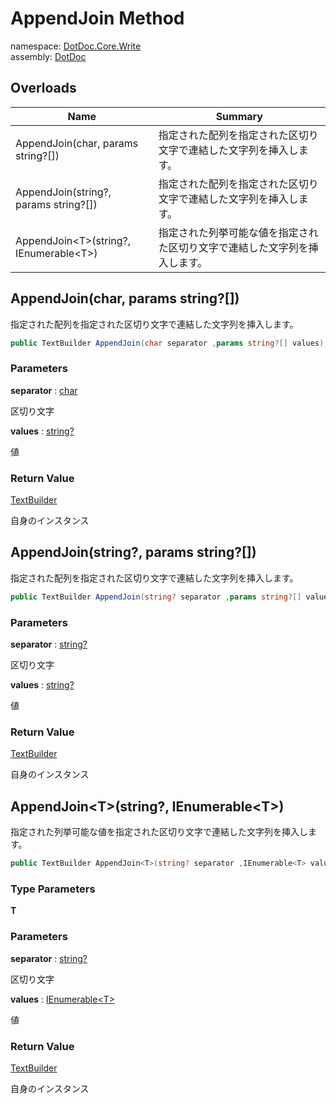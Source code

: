 ﻿# AppendJoin Method

namespace: [DotDoc\.Core\.Write](../../DotDoc.Core.Write.md)<br />
assembly: [DotDoc](../../../DotDoc.md)



## Overloads

| Name | Summary |
|------|---------|
| AppendJoin\(char, params string?\[\]\) | 指定された配列を指定された区切り文字で連結した文字列を挿入します。 |
| AppendJoin\(string?, params string?\[\]\) | 指定された配列を指定された区切り文字で連結した文字列を挿入します。 |
| AppendJoin\<T\>\(string?, IEnumerable\<T\>\) | 指定された列挙可能な値を指定された区切り文字で連結した文字列を挿入します。 |

## AppendJoin\(char, params string?\[\]\)

指定された配列を指定された区切り文字で連結した文字列を挿入します。

```csharp
public TextBuilder AppendJoin(char separator ,params string?[] values);
```

### Parameters

__separator__ : [char](https://docs.microsoft.com/dotnet/api/System.Char)

区切り文字

__values__ : [string?](https://docs.microsoft.com/dotnet/api/System.String)

値

### Return Value

[TextBuilder](../../../DotDoc/DotDoc.Core.Write/TextBuilder.md)

自身のインスタンス

## AppendJoin\(string?, params string?\[\]\)

指定された配列を指定された区切り文字で連結した文字列を挿入します。

```csharp
public TextBuilder AppendJoin(string? separator ,params string?[] values);
```

### Parameters

__separator__ : [string?](https://docs.microsoft.com/dotnet/api/System.String)

区切り文字

__values__ : [string?](https://docs.microsoft.com/dotnet/api/System.String)

値

### Return Value

[TextBuilder](../../../DotDoc/DotDoc.Core.Write/TextBuilder.md)

自身のインスタンス

## AppendJoin\<T\>\(string?, IEnumerable\<T\>\)

指定された列挙可能な値を指定された区切り文字で連結した文字列を挿入します。

```csharp
public TextBuilder AppendJoin<T>(string? separator ,IEnumerable<T> values);
```

### Type Parameters

__T__



### Parameters

__separator__ : [string?](https://docs.microsoft.com/dotnet/api/System.String)

区切り文字

__values__ : [IEnumerable\<T\>](https://docs.microsoft.com/dotnet/api/System.Collections.Generic.IEnumerable-1)

値

### Return Value

[TextBuilder](../../../DotDoc/DotDoc.Core.Write/TextBuilder.md)

自身のインスタンス

